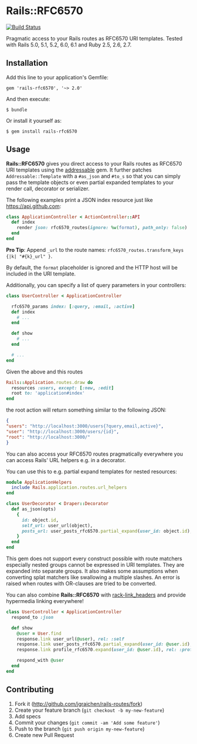 # Rails::RFC6570

[![Build Status](https://github.com/jgraichen/rails-rfc6570/workflows/test/badge.svg?event=push)](https://github.com/jgraichen/rails-rfc6570/actions?query=workflow%3Atest)

Pragmatic access to your Rails routes as RFC6570 URI templates. Tested with Rails 5.0, 5.1, 5.2, 6.0, 6.1 and Ruby 2.5, 2.6, 2.7.

## Installation

Add this line to your application's Gemfile:

    gem 'rails-rfc6570', '~> 2.0'

And then execute:

    $ bundle

Or install it yourself as:

    $ gem install rails-rfc6570

## Usage

**Rails::RFC6570** gives you direct access to your Rails routes as RFC6570 URI templates using the [addressable](https://github.com/sporkmonger/addressable) gem. It further patches `Addressable::Template` with a `#as_json` and `#to_s` so that you can simply pass the template objects or even partial expanded templates to your render call, decorator or serializer.

The following examples print a JSON index resource just like https://api.github.com:

```ruby
class ApplicationController < ActionController::API
  def index
    render json: rfc6570_routes(ignore: %w(format), path_only: false)
  end
end
```

**Pro Tip**: Append `_url` to the route names: `rfc6570_routes.transform_keys {|k| "#{k}_url" }`.

By default, the `format` placeholder is ignored and the HTTP host will be included in the URI template.

Additionally, you can specify a list of query parameters in your controllers:

```ruby
class UserController < ApplicationController

  rfc6570_params index: [:query, :email, :active]
  def index
    # ...
  end

  def show
    # ...
  end

  # ...
end
```

Given the above and this routes

```ruby
Rails::Application.routes.draw do
  resources :users, except: [:new, :edit]
  root to: 'application#index'
end
```

the root action will return something similar to the following JSON:

```json
{
"users": "http://localhost:3000/users{?query,email,active}",
"user": "http://localhost:3000/users/{id}",
"root": "http://localhost:3000/"
}
```

You can also access your RFC6570 routes pragmatically everywhere you can access Rails' URL helpers e.g. in a decorator.

You can use this to e.g. partial expand templates for nested resources:

```ruby
module ApplicationHelpers
  include Rails.application.routes.url_helpers
end

class UserDecorator < Draper::Decorator
  def as_json(opts)
    {
      id: object.id,
      self_url: user_url(object),
      posts_url: user_posts_rfc6570.partial_expand(user_id: object.id),
    }
  end
end
```

This gem does not support every construct possible with route matchers especially nested groups cannot be expressed in URI templates. They are expanded into separate groups. It also makes some assumptions when converting splat matchers like swallowing a multiple slashes. An error is raised when routes with OR-clauses are tried to be converted.

You can also combine **Rails::RFC6570** with [rack-link_headers](https://github.com/jgraichen/rack-link_headers) and provide hypermedia linking everywhere!

```ruby
class UserController < ApplicationController
  respond_to :json

  def show
    @user = User.find
    response.link user_url(@user), rel: :self
    response.link user_posts_rfc6570.partial_expand(user_id: @user.id), rel: :posts
    response.link profile_rfc6570.expand(user_id: @user.id), rel: :profile

    respond_with @user
  end
end
```

## Contributing

1. Fork it (http://github.com/jgraichen/rails-routes/fork)
2. Create your feature branch (`git checkout -b my-new-feature`)
3. Add specs
4. Commit your changes (`git commit -am 'Add some feature'`)
5. Push to the branch (`git push origin my-new-feature`)
6. Create new Pull Request
